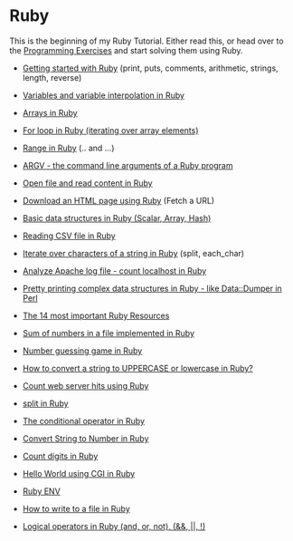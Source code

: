 # Ruby


This is the beginning of my Ruby Tutorial. Either read this, or head over to the [Programming Exercises](/exercises)
and start solving them using Ruby.


* [Getting started with Ruby](./getting-started-with-ruby.md) (print, puts, comments, arithmetic, strings, length, reverse)
* [Variables and variable interpolation in Ruby](./variables-in-ruby.md)
* [Arrays in Ruby](./ruby-arrays.md)
* [For loop in Ruby (iterating over array elements)](./for-loop-in-ruby.md)
* [Range in Ruby](./range-in-ruby.md) (..  and ...)
* [ARGV - the command line arguments of a Ruby program](./argv-the-command-line-arguments-in-ruby.md)
* [Open file and read content in Ruby](./open-file-and-read-content-in-ruby.md)
* [Download an HTML page using Ruby](./download-a-page-using-ruby.md) (Fetch a URL)
* [Basic data structures in Ruby (Scalar, Array, Hash)](./basic-data-structures-in-ruby.md)

* [Reading CSV file in Ruby](./reading-csv-file-in-ruby.md)
* [Iterate over characters of a string in Ruby](./iterate-over-character-of-a-string-in-ruby.md) (split, each_char)
* [Analyze Apache log file - count localhost in Ruby](./analyze-apache-log-file-count-localhost-in-ruby.md)
* [Pretty printing complex data structures in Ruby - like Data::Dumper in Perl](./display-complex-data-structure-in-ruby.md)
* [The 14 most important Ruby Resources](./ruby-resources.md)
* [Sum of numbers in a file implemented in Ruby](./sum-of-numbers-in-file-using-ruby.md)
* [Number guessing game in Ruby](./number-guessing-in-ruby.md)
* [How to convert a string to UPPERCASE or lowercase in Ruby?](./how-to-convert-a-string-to-uppercase-or-lowercase-in-ruby.md)
* [Count web server hits using Ruby](./count-web-server-hits-using-ruby.md)
* [split in Ruby](./ruby-split.md)
* [The conditional operator in Ruby](./conditional-operator-in-ruby.md)
* [Convert String to Number in Ruby](./convert-string-to-number-in-ruby.md)
* [Count digits in Ruby](./count-digits-using-ruby.md)
* [Hello World using CGI in Ruby](./hello-world-using-cgi-in-ruby.md)
* [Ruby ENV](./ruby-env.md)
* [How to write to a file in Ruby](./how-to-write-to-file-in-ruby.md)
* [Logical operators in Ruby (and, or, not), (&&, ||, !)](./logical-operators-in-ruby.md)


